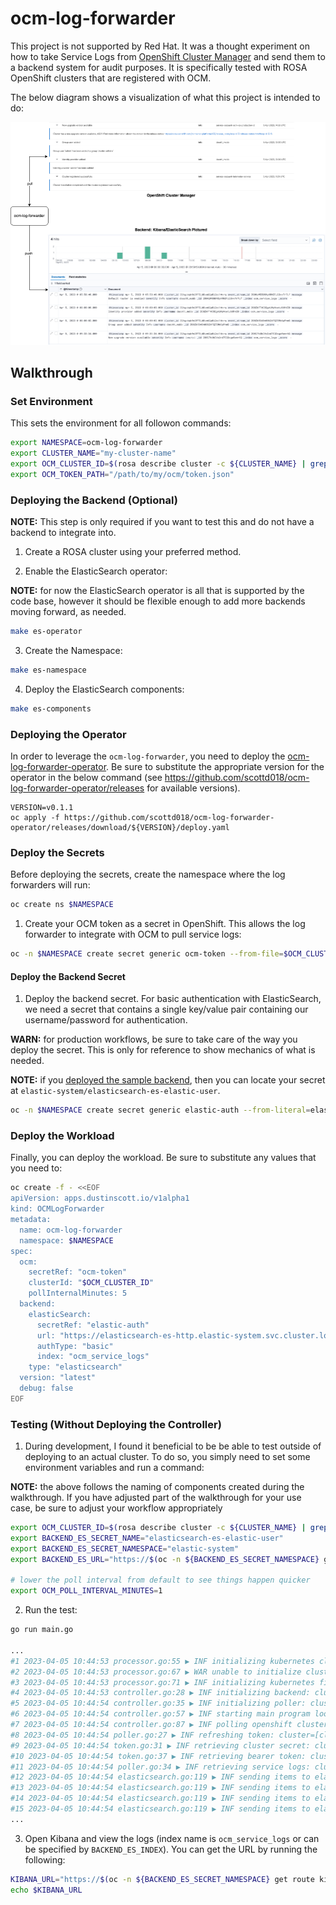 # ocm-log-forwarder

This project is not supported by Red Hat.  It was a thought experiment on how to take Service Logs from 
[OpenShift Cluster Manager](https://docs.openshift.com/rosa/ocm/ocm-overview.html) and send them to a 
backend system for audit purposes.  It is specifically tested with ROSA OpenShift clusters that are 
registered with OCM.

The below diagram shows a visualization of what this project is intended to do:

![ocm-log-forwarder](images/ocm-log-forwarder.png)

## Walkthrough

### Set Environment

This sets the environment for all followon commands:

```bash
export NAMESPACE=ocm-log-forwarder
export CLUSTER_NAME="my-cluster-name"
export OCM_CLUSTER_ID=$(rosa describe cluster -c ${CLUSTER_NAME} | grep '^ID:' | awk '{print $NF}')
export OCM_TOKEN_PATH="/path/to/my/ocm/token.json"
```

### Deploying the Backend (Optional)

**NOTE:** This step is only required if you want to test this and do not have a backend to integrate into.

1. Create a ROSA cluster using your preferred method.

2. Enable the ElasticSearch operator:

**NOTE:** for now the ElasticSearch operator is all that is supported by the code base, however it should be 
flexible enough to add more backends moving forward, as needed.

```bash
make es-operator
```

3. Create the Namespace:

```bash
make es-namespace
```

4. Deploy the ElasticSearch components:

```bash
make es-components
```

### Deploying the Operator

In order to leverage the `ocm-log-forwarder`, you need to deploy the [ocm-log-forwarder-operator](https://github.com/scottd018/ocm-log-forwarder-operator).  Be 
sure to substitute the appropriate version for the operator in the below command (see https://github.com/scottd018/ocm-log-forwarder-operator/releases for
available versions).

```
VERSION=v0.1.1
oc apply -f https://github.com/scottd018/ocm-log-forwarder-operator/releases/download/${VERSION}/deploy.yaml
```

### Deploy the Secrets

Before deploying the secrets, create the namespace where the log forwarders will run:

```bash
oc create ns $NAMESPACE
```

1. Create your OCM token as a secret in OpenShift.  This allows the log forwarder to 
integrate with OCM to pull service logs:

```bash
oc -n $NAMESPACE create secret generic ocm-token --from-file=$OCM_CLUSTER_ID=$OCM_TOKEN_PATH
```

#### Deploy the Backend Secret

1. Deploy the backend secret.  For basic authentication with ElasticSearch, we need a 
secret that contains a single key/value pair containing our username/password for authentication.

**WARN:** for production workflows, be sure to take care of the way you deploy the secret.  This 
is only for reference to show mechanics of what is needed.

**NOTE:** if you [deployed the sample backend](#deploying-the-backend-optional), then you can locate your
secret at `elastic-system/elasticsearch-es-elastic-user`.

```bash
oc -n $NAMESPACE create secret generic elastic-auth --from-literal=elastic=password
```

### Deploy the Workload

Finally, you can deploy the workload.  Be sure to substitute any values that you need to:

```bash
oc create -f - <<EOF
apiVersion: apps.dustinscott.io/v1alpha1
kind: OCMLogForwarder
metadata:
  name: ocm-log-forwarder
  namespace: $NAMESPACE
spec:
  ocm:
    secretRef: "ocm-token"
    clusterId: "$OCM_CLUSTER_ID"
    pollInternalMinutes: 5
  backend:
    elasticSearch:
      secretRef: "elastic-auth"
      url: "https://elasticsearch-es-http.elastic-system.svc.cluster.local:9200"
      authType: "basic"
      index: "ocm_service_logs"
    type: "elasticsearch"
  version: "latest"
  debug: false
EOF
```

### Testing (Without Deploying the Controller)

1. During development, I found it beneficial to be be able to test outside of deploying to an 
actual cluster.  To do so, you simply need to set some environment variables and run a 
command:

**NOTE:** the above follows the naming of components created during the walkthrough.  If you
have adjusted part of the walkthrough for your use case, be sure to adjust your workflow 
appropriately

```bash
export OCM_CLUSTER_ID=$(rosa describe cluster -c ${CLUSTER_NAME} | grep '^ID:' | awk '{print $NF}')
export BACKEND_ES_SECRET_NAME="elasticsearch-es-elastic-user"
export BACKEND_ES_SECRET_NAMESPACE="elastic-system"
export BACKEND_ES_URL="https://$(oc -n ${BACKEND_ES_SECRET_NAMESPACE} get route elasticsearch --no-headers | awk '{print $2}')"

# lower the poll interval from default to see things happen quicker
export OCM_POLL_INTERVAL_MINUTES=1
```

2. Run the test:

```bash
go run main.go

...
#1 2023-04-05 10:44:53 processor.go:55 ▶ INF initializing kubernetes cluster config: cluster=[cluster-id]
#2 2023-04-05 10:44:53 processor.go:67 ▶ WAR unable to initialize cluster config: cluster=[cluster-id], attempting file initialization
#3 2023-04-05 10:44:53 processor.go:71 ▶ INF initializing kubernetes file config: cluster=[cluster-id], file=[/Users/dscott/.kube/config]
#4 2023-04-05 10:44:53 controller.go:28 ▶ INF initializing backend: cluster=[cluster-id], type=[elasticsearch]
#5 2023-04-05 10:44:54 controller.go:35 ▶ INF initializing poller: cluster=[cluster-id], interval=[1 minutes]
#6 2023-04-05 10:44:54 controller.go:57 ▶ INF starting main program loop
#7 2023-04-05 10:44:54 controller.go:87 ▶ INF polling openshift cluster manager: cluster=[cluster-id]
#8 2023-04-05 10:44:54 poller.go:27 ▶ INF refreshing token: cluster=[cluster-id]
#9 2023-04-05 10:44:54 token.go:31 ▶ INF retrieving cluster secret: cluster=[cluster-id], secret=[ocm-token]
#10 2023-04-05 10:44:54 token.go:37 ▶ INF retrieving bearer token: cluster=[cluster-id]
#11 2023-04-05 10:44:54 poller.go:34 ▶ INF retrieving service logs: cluster=[cluster-id]
#12 2023-04-05 10:44:54 elasticsearch.go:119 ▶ INF sending items to elasticsearch: cluster=cluster-id, event_stream_id=event-stream-id, index=ocm_service_logs
#13 2023-04-05 10:44:54 elasticsearch.go:119 ▶ INF sending items to elasticsearch: cluster=cluster-id, event_stream_id=event-stream-id, index=ocm_service_logs
#14 2023-04-05 10:44:54 elasticsearch.go:119 ▶ INF sending items to elasticsearch: cluster=cluster-id, event_stream_id=event-stream-id, index=ocm_service_logs
#15 2023-04-05 10:44:54 elasticsearch.go:119 ▶ INF sending items to elasticsearch: cluster=cluster-id, event_stream_id=event-stream-id, index=ocm_service_logs
...
```

3. Open Kibana and view the logs (index name is `ocm_service_logs` or can be specified by `BACKEND_ES_INDEX`).  You can get the URL by running the following:

```bash
KIBANA_URL="https://$(oc -n ${BACKEND_ES_SECRET_NAMESPACE} get route kibana --no-headers | awk '{print $2}')"
echo $KIBANA_URL
```
